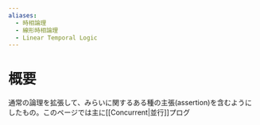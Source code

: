 ```yaml
---
aliases:
  - 時相論理
  - 線形時相論理
  - Linear Temporal Logic
---
```

# 概要
通常の論理を拡張して、みらいに関するある種の主張(assertion)を含むようにしたもの。このページでは主に[[Concurrent|並行]]プログ